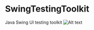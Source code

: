 # SwingTestingToolkit
Java Swing UI testing toolkit
![Alt text](misc/screenshot.png?raw=true "Title")
